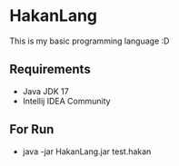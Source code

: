 # HakanLang
 This is my basic programming language :D

## Requirements
* Java JDK 17
* Intellij IDEA Community

## For Run
* java -jar HakanLang.jar test.hakan

